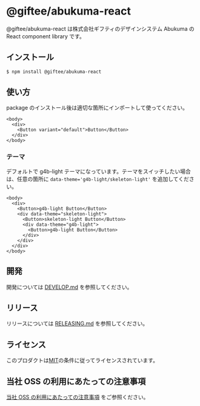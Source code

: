 # @giftee/abukuma-react

@giftee/abukuma-react は株式会社ギフティのデザインシステム Abukuma の React component library です。

## インストール

```bash
$ npm install @giftee/abukuma-react
```

## 使い方

package のインストール後は適切な箇所にインポートして使ってください。

```tsx
<body>
  <div>
    <Button variant="default">Button</Button>
  </div>
</body>
```

### テーマ

デフォルトで g4b-light テーマになっています。テーマをスイッチしたい場合は、任意の箇所に `data-theme='g4b-light/skeleton-light'` を追加してください。

```tsx
<body>
  <div>
    <Button>g4b-light Button</Button>
    <div data-theme="skeleton-light">
      <Button>skeleton-light Button</Button>
      <div data-theme="g4b-light">
        <Button>g4b-light Button</Button>
      </div>
    </div>
  </div>
</body>
```

## 開発

開発については [DEVELOP.md](DEVELOP.md) を参照してください。

## リリース

リリースについては [RELEASING.md](../../RELEASING.md) を参照してください。

## ライセンス

このプロダクトは[MIT](../../LICENSE)の条件に従ってライセンスされています。

## 当社 OSS の利用にあたっての注意事項

[当社 OSS の利用にあたっての注意事項](https://docs.google.com/document/d/1PXmZr5g1I5VxAsLNAmgvLDu0Yxzc4wHVlCusKmPtR4o/edit#heading=h.hezrzkxytrbw) をご参照ください。
